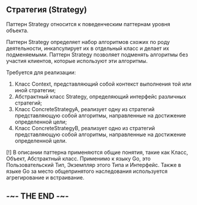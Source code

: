 
## Стратегия (Strategy)

Паттерн Strategy относится к поведенческим паттернам уровня объекта.

Паттерн Strategy определяет набор алгоритмов схожих по роду деятельности, инкапсулирует их в отдельный класс и делает их подменяемыми. Паттерн Strategy позволяет подменять алгоритмы без участия клиентов, которые используют эти алгоритмы.

Требуется для реализации:

1. Класс Context, представляющий собой контекст выполнения той или иной стратегии;
2. Абстрактный класс Strategy, определяющий интерфейс различных стратегий;
3. Класс ConcreteStrategyA, реализует одну из стратегий представляющую собой алгоритмы, направленные на достижение определенной цели;
4. Класс ConcreteStrategyB, реализует одно из стратегий представляющую собой алгоритмы, направленные на достижение определенной цели.

[!] В описании паттерна применяются общие понятия, такие как Класс, Объект, Абстрактный класс. Применимо к языку Go, это Пользовательский Тип, Экземпляр этого Типа и Интерфейс. Также в языке Go за место общепринятого наследования используется агрегирование и встраивание.

## -~- THE END -~-
